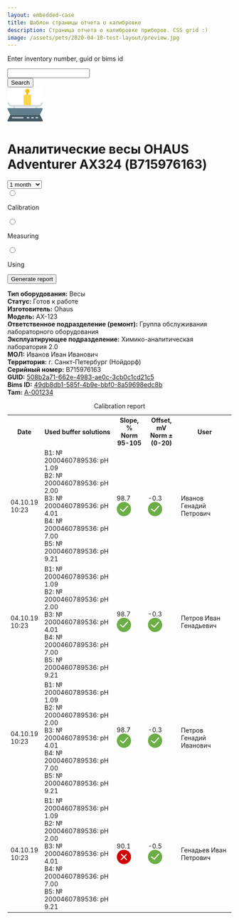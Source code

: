 ```yaml
---
layout: embedded-case
title: Шаблон страницы отчета о калибровке
description: Страница отчета о калибровке приборов. CSS grid :)
image: /assets/pets/2020-04-10-test-layout/preview.jpg
---
```


<head>
    <meta charset="UTF-8">
    <title>Аналитические весы</title>
    <link rel="stylesheet" href="https://cdnjs.cloudflare.com/ajax/libs/meyer-reset/2.0/reset.min.css">
    <link rel="stylesheet" href="/assets/pets/2020-04-10-test-layout/style.css">
</head>
<body>
    <main class="wrap">
        <div class="main">
            <div class="main__inventory-number">
                <p class="inventory__text text text_dark text_16 text_ls_0016">
                    Enter inventory number, guid or bims id
                </p>
                <form id="id-inventory-form" action="search" class="form inventory__form">
                    <input name="uid" type="text" class="inventory__input">
                </form>
                <button id="id-inventory-submit" class="inventory__button" form="id-inventory-form">Search</button>
            </div>
            <div class="main__report">
                <div class="report__header">
                    <img class="img report__img" src="/assets/pets/2020-04-10-test-layout/logo.svg" alt="logo.svg">
                    <h1 class="text text_h1 text_ls_05">
                    Аналитические весы OHAUS Adventurer АХ324 (B715976163)
                    </h1>
                </div>
                <div class="report__setup">
                    <form id="id-report-form">
                        <div class="report__period">
                            <select class="period__select" name="period" id="id-report-period">
                                <option value="1">1 month</option>
                                <option value="3">3 months</option>
                                <option value="6">6 months</option>
                                <option value="12">1 year</option>
                            </select>
                        </div>
                        <div class="report__types">
                            <div class="report__radio">
                                <input class="radio__check" type="radio" name="type" value="calibration"><p class="radio__text">Calibration</p>
                            </div>
                            <div class="report__radio">
                                <input class="radio__check" type="radio" name="type" value="measuring"><p class="radio__text">Measuring</p>
                            </div>
                            <div class="report__radio">
                                <input class="radio__check" type="radio" name="type" value="using"><p class="radio__text">Using</p>
                            </div>
                        </div>
                    </form>
                    <button id="id-report-submit" class="report__button">Generate report</button>
                </div>
            </div>
            <div class="main__information">
                <p class="text text_med text_14 text_lh_22">
                    <b>Тип оборудования:</b> <span id="id-information-type">Весы</span> <br>
                    <b>Статус:</b> <span id="id-information-ready">Готов к работе</span> <br>
                    <b>Изготовитель:</b> <span id="id-information-vendor">Ohaus</span> <br>
                    <b>Модель:</b> <span id="id-information-model">AX-123</span> <br>
                    <b>Ответственное подразделение (ремонт):</b> <span id="id-information-responce">Группа обслуживания лабораторного оборудования</span> <br>
                    <b>Эксплуатирующее подразделение:</b> <span id="id-information-makers">Химико-аналитическая лаборатория 2.0</span> <br>
                    <b>МОЛ:</b> <span id="id-information-mol">Иванов Иван Иванович</span> <br>
                    <b>Территория:</b> <span id="id-information-terra">г. Санкт-Петербург (Нойдорф)</span> <br>
                    <b>Серийный номер:</b> <span id="id-information-serial">B715976163</span> <br>
                    <b>GUID:</b> <a href="#"><span id="id-information-guid">508b2a71-662e-4983-ae0c-3cb0c1cd21c5</span></a> <br>
                    <b>Bims ID:</b> <a href="#"><span id="id-information-bimsid">49db8db1-585f-4b9e-bbf0-8a59698edc8b</span></a> <br>
                    <b>Tam:</b>  <a href="#"><span id="id-information-tam">А-001234</span></a>
                </p>
            </div>
            <div class="main__container">
                <div class="main__stats">
                    <table class="stats__table">
                        <caption class="table__caption">Calibration report</caption>
                        <tbody>
                            <tr class="table__header">
                                <th class="td1">Date</th>
                                <th class="td2">Used buffer solutions</th>
                                <th class="td3">Slope, %<br>Norm 95-105</th>
                                <th class="td4">Offset, mV<br>Norm ±(0-20)</th>
                                <th class="td5">User</th>
                            </tr>
                            <tr>
                                <td id="id-table-tr1-td1" class="td1">04.10.19<br>10:23</td>
                                <td id="id-table-tr1-td2" class="td2">
                                    В1: № 2000460789536: pH 1.09<br>
                                    В2: № 2000460789536: pH 2.00<br>
                                    В3: № 2000460789536: pH 4.01<br>
                                    В4: № 2000460789536: pH 7.00<br>
                                    В5: № 2000460789536: pH 9.21<br>
                                </td>
                                <td id="id-table-tr1-td3" class="td3">98.7<img class="table__img" src="/assets/pets/2020-04-10-test-layout/accept.svg" alt="ok"></td>
                                <td id="id-table-tr1-td4" class="td4">-0.3<img class="table__img" src="/assets/pets/2020-04-10-test-layout/accept.svg" alt="ok"></td>
                                <td id="id-table-tr1-td5" class="td5">Иванов Генадий Петрович</td>
                            </tr>
                            <tr>
                                <td id="id-table-tr2-td1" class="td1">04.10.19<br>10:23</td>
                                <td id="id-table-tr2-td2" class="td2">
                                    В1: № 2000460789536: pH 1.09<br>
                                    В2: № 2000460789536: pH 2.00<br>
                                    В3: № 2000460789536: pH 4.01<br>
                                    В4: № 2000460789536: pH 7.00<br>
                                    В5: № 2000460789536: pH 9.21<br>
                                </td>
                                <td id="id-table-tr2-td3" class="td3">98.7<img class="table__img" src="/assets/pets/2020-04-10-test-layout/accept.svg" alt="ok"></td>
                                <td id="id-table-tr2-td4" class="td4">-0.3<img class="table__img" src="/assets/pets/2020-04-10-test-layout/accept.svg" alt="ok"></td>
                                <td id="id-table-tr2-td5" class="td5">Петров Иван Генадьевич</td>
                            </tr>
                            <tr>
                                <td id="id-table-tr3-td1" class="td1">04.10.19<br>10:23</td>
                                <td id="id-table-tr3-td2" class="td2">
                                    В1: № 2000460789536: pH 1.09<br>
                                    В2: № 2000460789536: pH 2.00<br>
                                    В3: № 2000460789536: pH 4.01<br>
                                    В4: № 2000460789536: pH 7.00<br>
                                    В5: № 2000460789536: pH 9.21<br>
                                </td>
                                <td id="id-table-tr3-td3" class="td3">98.7<img class="table__img" src="/assets/pets/2020-04-10-test-layout/accept.svg" alt="ok"></td>
                                <td id="id-table-tr3-td4" class="td4">-0.3<img class="table__img" src="/assets/pets/2020-04-10-test-layout/accept.svg" alt="ok"></td>
                                <td id="id-table-tr3-td5" class="td5">Петров Генадий Иванович</td>
                            </tr>
                            <tr>
                                <td id="id-table-tr4-td1" class="td1">04.10.19<br>10:23</td>
                                <td id="id-table-tr4-td2" class="td2">
                                    В1: № 2000460789536: pH 1.09<br>
                                    В2: № 2000460789536: pH 2.00<br>
                                    В3: № 2000460789536: pH 4.01<br>
                                    В4: № 2000460789536: pH 7.00<br>
                                    В5: № 2000460789536: pH 9.21<br>
                                </td>
                                <td id="id-table-tr4-td3" class="td3">90.1<img class="table__img" src="/assets/pets/2020-04-10-test-layout/dismiss.svg" alt="ok"></td>
                                <td id="id-table-tr4-td4" class="td4">-0.5<img class="table__img" src="/assets/pets/2020-04-10-test-layout/accept.svg" alt="ok"></td>
                                <td id="id-table-tr4-td5" class="td5">Генадьев Иван Петрович</td>
                            </tr>
                        </tbody>
                    </table>
                </div>
            </div>
        </div>
    </main>
    <script src ="https://cdn.rawgit.com/diversen/get-set-form-values/master/dist/get-set-form-values.js"></script>
    <script src="/assets/pets/2020-04-10-test-layout/req_res.js"></script>
</body>
